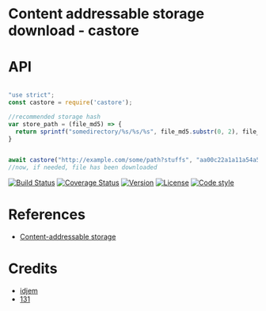 # Content addressable storage download - castore


# API

```js

"use strict";
const castore = require('castore');

//recommended storage hash
var store_path = (file_md5) => {
  return sprintf("somedirectory/%s/%s/%s", file_md5.substr(0, 2), file_md5.substr(2, 1), file_md5);
}


await castore("http://example.com/some/path?stuffs", "aa00c22a1a11a54a54a54a5a4", store_path);
//now, if needed, file has been downloaded


```

[![Build Status](https://travis-ci.org/ivsgroup/castore.svg?branch=master)](https://travis-ci.org/ivsgroup/castore)
[![Coverage Status](https://coveralls.io/ivsgroup/github/ivsgroup/castore/badge.svg?branch=master)](https://coveralls.io/github/ivsgroup/castore?branch=master)
[![Version](https://img.shields.io/npm/v/castore.svg)](https://www.npmjs.com/package/castore)
[![License](https://img.shields.io/badge/license-MIT-blue.svg)](http://opensource.org/licenses/MIT)
[![Code style](https://img.shields.io/badge/code%2fstyle-ivs-green.svg)](https://www.npmjs.com/package/eslint-plugin-ivs)




# References
* [Content-addressable storage](https://en.wikipedia.org/wiki/Content-addressable_storage)

# Credits 
* [idjem](https://github.com/idjem)
* [131](https://github.com/131)
